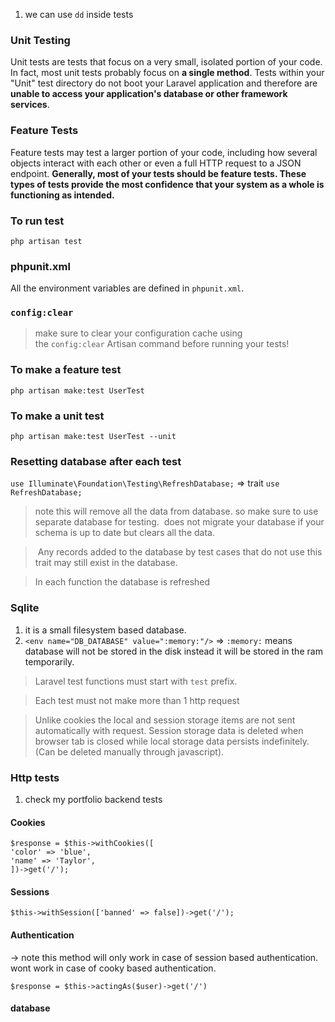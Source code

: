 1. we can use `dd` inside tests

### Unit Testing
Unit tests are tests that focus on a very small, isolated portion of your code. In fact, most unit tests probably focus on **a single method**. Tests within your "Unit" test directory do not boot your Laravel application and therefore are **unable to access your application's database or other framework services**.

### Feature Tests
Feature tests may test a larger portion of your code, including how several objects interact with each other or even a full HTTP request to a JSON endpoint. **Generally, most of your tests should be feature tests. These types of tests provide the most confidence that your system as a whole is functioning as intended.**

### To run test 
`php artisan test`

### phpunit.xml
All the environment variables are defined in `phpunit.xml`.

### `config:clear`

> make sure to clear your configuration cache using the `config:clear` Artisan command before running your tests!

### To make a feature test
```
php artisan make:test UserTest
```
### To make a unit test
```
php artisan make:test UserTest --unit
```
### Resetting database after each test

`use Illuminate\Foundation\Testing\RefreshDatabase;` => trait
`use RefreshDatabase;`

> note this will remove all the data from database. so make sure to use separate
> database for testing.
>  does not migrate your database if your schema is up to date but clears all the data.

>  Any records added to the database by test cases that do not use this trait may still exist in the database.  

> In each function the database is refreshed
### Sqlite
1. it is a small filesystem based database. 
2. `<env name="DB_DATABASE" value=":memory:"/>` => `:memory:` means database will not be stored in the disk instead it will be stored in the ram temporarily.

> Laravel test functions must start with `test` prefix.

> Each test must not make more than 1 http request

> Unlike cookies the local and session storage items are not sent automatically with request. Session storage data is deleted when browser tab is closed while local storage data persists indefinitely. (Can be deleted manually through javascript). 

### Http tests
1. check my portfolio backend tests
#### Cookies
```
$response = $this->withCookies([
'color' => 'blue',
'name' => 'Taylor',
])->get('/');
```
#### Sessions
```
$this->withSession(['banned' => false])->get('/');
```
#### Authentication
-> note this method will only work in case of session based authentication. wont work in case of cooky based authentication.
```
$response = $this->actingAs($user)->get('/')
```
#### database



